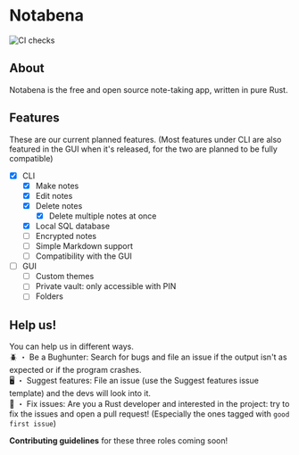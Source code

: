 # Notabena
![CI checks](https://github.com/thatfrogdev/notabena/actions/workflows/ci-checks.yml/badge.svg)

## About
Notabena is the free and open source note-taking app, written in pure Rust.

## Features
These are our current planned features. (Most features under CLI are also featured in the GUI when it's released, for the two are planned to be fully compatible)

- [x] CLI
  - [x] Make notes
  - [x] Edit notes
  - [x] Delete notes
    - [x] Delete multiple notes at once
  - [x] Local SQL database
  - [ ] Encrypted notes
  - [ ] Simple Markdown support
  - [ ] Compatibility with the GUI
- [ ] GUI
  - [ ] Custom themes
  - [ ] Private vault: only accessible with PIN
  - [ ] Folders

## Help us!
You can help us in different ways.<br>
🪲 ・ Be a Bughunter: Search for bugs and file an issue if the output isn't as expected or if the program crashes.<br>
🖥️ ・ Suggest features: File an issue (use the Suggest features issue template) and the devs will look into it.<br>
🧹 ・ Fix issues: Are you a Rust developer and interested in the project: try to fix the issues and open a pull request! (Especially the ones tagged with `good first issue`)

**Contributing guidelines** for these three roles coming soon!
